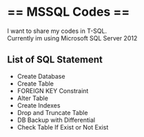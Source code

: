 # == MSSQL Codes ==
I want to share my codes in T-SQL.<br/>
Currently im using Microsoft SQL Server 2012

## List of SQL Statement
- Create Database
- Create Table
- FOREIGN KEY Constraint
- Alter Table
- Create Indexes
- Drop and Truncate Table
- DB Backup with Differential
- Check Table If Exist or Not Exist
